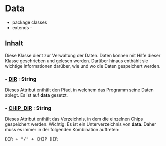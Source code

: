 # Data
- package classes
- extends - 

## Inhalt
Diese Klasse dient zur Verwaltung der Daten. Daten können mit Hilfe dieser Klasse geschrieben und gelesen werden.
Darüber hinaus enthählt sie wichtige Informationen darüber, wie und wo die Daten gespeichert werden.

### - <ins>DIR</ins> : String
Dieses Attribut enthält den Pfad, in welchem das Programm seine Daten ablegt. Es ist auf __data__ gesetzt.

### - <ins>CHIP_DIR</ins> : String
Dieses Attribut enthält das Verzeichnis, in dem die einzelnen Chips gespeichert werden. Wichtig: Es ist ein Unterverzeichnis von __data__.
Daher muss es immer in der folgenden Kombination auftreten: <pre>DIR + "/" + CHIP_DIR</pre>
